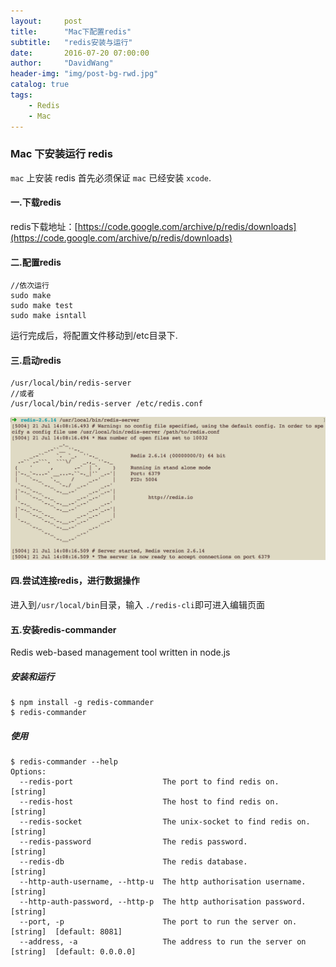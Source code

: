 ```yaml
---
layout:     post
title:      "Mac下配置redis"
subtitle:   "redis安装与运行"
date:       2016-07-20 07:00:00
author:     "DavidWang"
header-img: "img/post-bg-rwd.jpg"
catalog: true
tags:
    - Redis
    - Mac
--- 
```

### Mac 下安装运行 redis

`mac` 上安装 redis 首先必须保证 `mac` 已经安装 `xcode`.

#### 一.下载redis

redis下载地址：[https://code.google.com/archive/p/redis/downloads](https://code.google.com/archive/p/redis/downloads)

#### 二.配置redis

```
//依次运行
sudo make
sudo make test
sudo make isntall
```

运行完成后，将配置文件移动到/etc目录下.

#### 三.启动redis

```
/usr/local/bin/redis-server
//或者
/usr/local/bin/redis-server /etc/redis.conf
```
![IMG](/img/in-post/redis.png)

#### 四.尝试连接redis，进行数据操作

进入到`/usr/local/bin`目录，输入 `./redis-cli`即可进入编辑页面

#### 五.安装redis-commander 

Redis web-based management tool written in node.js

##### 安装和运行

```
$ npm install -g redis-commander
$ redis-commander
```

##### 使用

```
$ redis-commander --help
Options:
  --redis-port                    The port to find redis on.         [string]
  --redis-host                    The host to find redis on.         [string]
  --redis-socket                  The unix-socket to find redis on.  [string]
  --redis-password                The redis password.                [string]
  --redis-db                      The redis database.                [string]
  --http-auth-username, --http-u  The http authorisation username.   [string]
  --http-auth-password, --http-p  The http authorisation password.   [string]
  --port, -p                      The port to run the server on.     [string]  [default: 8081]
  --address, -a                   The address to run the server on   [string]  [default: 0.0.0.0]
   
```

